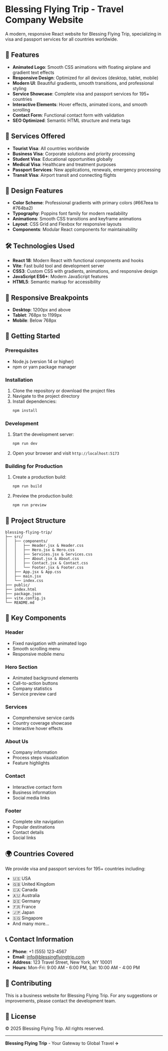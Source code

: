 # Blessing Flying Trip - Travel Company Website

A modern, responsive React website for Blessing Flying Trip, specializing in visa and passport services for all countries worldwide.

## 🌟 Features

- **Animated Logo**: Smooth CSS animations with floating airplane and gradient text effects
- **Responsive Design**: Optimized for all devices (desktop, tablet, mobile)
- **Modern UI**: Beautiful gradients, smooth transitions, and professional styling
- **Service Showcase**: Complete visa and passport services for 195+ countries
- **Interactive Elements**: Hover effects, animated icons, and smooth scrolling
- **Contact Form**: Functional contact form with validation
- **SEO Optimized**: Semantic HTML structure and meta tags

## 🚀 Services Offered

- **Tourist Visa**: All countries worldwide
- **Business Visa**: Corporate solutions and priority processing
- **Student Visa**: Educational opportunities globally
- **Medical Visa**: Healthcare and treatment purposes
- **Passport Services**: New applications, renewals, emergency processing
- **Transit Visa**: Airport transit and connecting flights

## 🎨 Design Features

- **Color Scheme**: Professional gradients with primary colors (#667eea to #764ba2)
- **Typography**: Poppins font family for modern readability
- **Animations**: Smooth CSS transitions and keyframe animations
- **Layout**: CSS Grid and Flexbox for responsive layouts
- **Components**: Modular React components for maintainability

## 🛠️ Technologies Used

- **React 18**: Modern React with functional components and hooks
- **Vite**: Fast build tool and development server
- **CSS3**: Custom CSS with gradients, animations, and responsive design
- **JavaScript ES6+**: Modern JavaScript features
- **HTML5**: Semantic markup for accessibility

## 📱 Responsive Breakpoints

- **Desktop**: 1200px and above
- **Tablet**: 768px to 1199px
- **Mobile**: Below 768px

## 🚀 Getting Started

### Prerequisites

- Node.js (version 14 or higher)
- npm or yarn package manager

### Installation

1. Clone the repository or download the project files
2. Navigate to the project directory
3. Install dependencies:
   ```bash
   npm install
   ```

### Development

1. Start the development server:
   ```bash
   npm run dev
   ```
2. Open your browser and visit `http://localhost:5173`

### Building for Production

1. Create a production build:
   ```bash
   npm run build
   ```
2. Preview the production build:
   ```bash
   npm run preview
   ```

## 📂 Project Structure

```
blessing-flying-trip/
├── src/
│   ├── components/
│   │   ├── Header.jsx & Header.css
│   │   ├── Hero.jsx & Hero.css
│   │   ├── Services.jsx & Services.css
│   │   ├── About.jsx & About.css
│   │   ├── Contact.jsx & Contact.css
│   │   └── Footer.jsx & Footer.css
│   ├── App.jsx & App.css
│   ├── main.jsx
│   └── index.css
├── public/
├── index.html
├── package.json
├── vite.config.js
└── README.md
```

## 🎯 Key Components

### Header
- Fixed navigation with animated logo
- Smooth scrolling menu
- Responsive mobile menu

### Hero Section
- Animated background elements
- Call-to-action buttons
- Company statistics
- Service preview card

### Services
- Comprehensive service cards
- Country coverage showcase
- Interactive hover effects

### About Us
- Company information
- Process steps visualization
- Feature highlights

### Contact
- Interactive contact form
- Business information
- Social media links

### Footer
- Complete site navigation
- Popular destinations
- Contact details
- Social links

## 🌍 Countries Covered

We provide visa and passport services for 195+ countries including:
- 🇺🇸 USA
- 🇬🇧 United Kingdom
- 🇨🇦 Canada
- 🇦🇺 Australia
- 🇩🇪 Germany
- 🇫🇷 France
- 🇯🇵 Japan
- 🇸🇬 Singapore
- And many more...

## 📞 Contact Information

- **Phone**: +1 (555) 123-4567
- **Email**: info@blessingflyingtrip.com
- **Address**: 123 Travel Street, New York, NY 10001
- **Hours**: Mon-Fri: 9:00 AM - 6:00 PM, Sat: 10:00 AM - 4:00 PM

## 🤝 Contributing

This is a business website for Blessing Flying Trip. For any suggestions or improvements, please contact the development team.

## 📄 License

© 2025 Blessing Flying Trip. All rights reserved.

---

**Blessing Flying Trip** - Your Gateway to Global Travel ✈️

